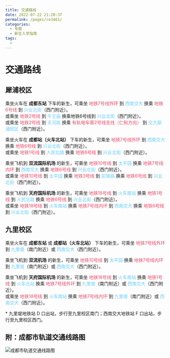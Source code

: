 ```yaml
---
title: 交通路线
date: 2022-07-22 21:20:37
permalink: /pages/ce3461/
categories:
  - 专题
  - 新生入学指南
tags:
  -
---
```


<!-- markdownlint-disable MD025 MD033 -->

# 交通路线

## 犀浦校区

<p>
    乘坐火车在 <b>成都东站</b> 下车的新生，可乘坐
    <font color="#EE4866">地铁7号线外环</font> 到
    <font color="#66CCFF">西南交大</font> 换乘
    <font color="#EE4866">地铁6号线</font> 到
    <font color="#66CCFF">兴业北街</font>（西门附近）。
    <br>
    或乘坐
    <font color="#EE4866">地铁2号线</font> 到
    <font color="#66CCFF">牛王庙</font> 换乘地铁6号线到
    <font color="#66CCFF">兴业北街</font>（西门附近）。
    <br>
    或乘坐
    <font color="#EE4866">地铁2号线 </font> 到
    <font color="#66CCFF">天河路</font> 换乘
    <font color="#EE4866">有轨电车蓉2号线支线（仁和方向）</font> 到
    <font color="#66CCFF">交大犀浦校区</font>（西门附近）。
</p>

<p>
    乘坐火车在 <b>成都站（火车北站）</b> 下车的新生，可乘坐
    <font color="#EE4866">地铁7号线外环</font> 到
    <font color="#66CCFF">西南交大</font> 换乘
    <font color="#EE4866">地铁6号线</font> 到
    <font color="#66CCFF">兴业北街</font>（西门附近）。
    <br>
    或乘坐
    <font color="#EE4866">地铁1号线</font> 到
    <font color="#66CCFF">人民北路</font> 换乘
    <font color="#EE4866">地铁6号线</font> 到
    <font color="#66CCFF">兴业北街</font>（西门附近）。
</p>

<p>
    乘坐飞机到 <b>双流国际机场</b> 的新生，可乘坐
    <font color="#EE4866">地铁10号线</font> 到
    <font color="#66CCFF">太平园</font> 换乘
    <font color="#EE4866">地铁7号线内环</font> 到
    <font color="#66CCFF">西南交大</font> 换乘
    <font color="#EE4866">地铁6号线</font> 到
    <font color="#66CCFF">兴业北街</font>（西门附近）。
    <br>
    或乘坐
    <font color="#EE4866">地铁10号线</font> 到
    <font color="#66CCFF">太平园</font> 换乘
    <font color="#EE4866">地铁3号线</font> 到
    <font color="#66CCFF">前锋路</font> 换乘
    <font color="#EE4866">地铁6号线</font> 到
    <font color="#66CCFF">兴业北街</font>（西门附近）。
</p>

<p>
    乘坐飞机到 <b>天府国际机场</b> 的新生，可乘坐
    <font color="#EE4866">地铁18号线</font> 到
    <font color="#66CCFF">火车南站</font> 换乘
    <font color="#EE4866">地铁1号线</font> 到
    <font color="#66CCFF">人民北路</font> 换乘
    <font color="#EE4866">地铁6号线</font> 到
    <font color="#66CCFF">兴业北街</font>（西门附近）。
    <br>
    或乘坐
    <font color="#EE4866">地铁18号线</font> 到
    <font color="#66CCFF">火车南站</font> 换乘
    <font color="#EE4866">地铁7号线内环</font> 到
    <font color="#66CCFF">西南交大</font> 换乘
    <font color="#EE4866">地铁6号线</font> 到
    <font color="#66CCFF">兴业北街</font>（西门附近）。
</p>

## 九里校区

<p>
    乘坐火车在 <b>成都东站</b> 或 <b>成都站（火车北站）</b> 下车的新生，可乘坐
    <font color="#EE4866">地铁7号线外环</font> 到
    <font color="#66CCFF">九里堤</font>（南门附近）或
    <font color="#66CCFF">西南交大</font>（西门附近）。
</p>
<p>
    乘坐飞机到 <b>双流机场</b> 的新生，可乘坐
    <font color="#EE4866">地铁10号线</font> 到
    <font color="#66CCFF">太平园</font> 换乘
    <font color="#EE4866">地铁7号线内环</font> 到
    <font color="#66CCFF">九里堤</font>（南门附近）或
    <font color="#66CCFF">西南交大</font>（西门附近）。
</p>

<p>
    乘坐飞机到 <b>天府国际机场</b> 的新生，可乘坐
    <font color="#EE4866">地铁18号线</font> 到
    <font color="#66CCFF">火车南站</font> 换乘
    <font color="#EE4866">地铁1号线</font> 到
    <font color="#66CCFF">火车北站</font> 换乘
    <font color="#EE4866">地铁7号线外环</font> 到
    <font color="#66CCFF">九里堤</font>（南门附近）或
    <font color="#66CCFF">西南交大</font>（西门附近）。
    <br>
    或乘坐
    <font color="#EE4866">地铁18号线</font> 到
    <font color="#66CCFF">火车南站</font> 换乘
    <font color="#EE4866">地铁7号线内环</font> 到
    <font color="#66CCFF">九里堤</font>（南门附近）或
    <font color="#66CCFF">西南交大</font>（西门附近）。
</p>

<p>
    * 九里堤地铁站 D 口出站，步行至九里校区南门；西南交大地铁站 F 口出站，步行至九里校区西门。
</p>

## 附：成都市轨道交通线路图

![成都市轨道交通线路图](https://www.chengdurail.com/images/all.jpg)
